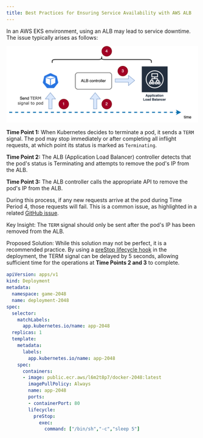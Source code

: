 ```yaml
---
title: Best Practices for Ensuring Service Availability with AWS ALB
---
```


In an AWS EKS environment, using an ALB may lead to service downtime. The issue typically arises as follows:

![problem-img](./img/alb_time_logic.png)

**Time Point 1:** When Kubernetes decides to terminate a pod, it sends a `TERM` signal. The pod may stop immediately or after completing all inflight requests, at which point its status is marked as `Terminating`.

**Time Point 2:** The ALB (Application Load Balancer) controller detects that the pod's status is Terminating and attempts to remove the pod's IP from the ALB.

**Time Point 3:** The ALB controller calls the appropriate API to remove the pod's IP from the ALB.

During this process, if any new requests arrive at the pod during Time Period 4, those requests will fail. This is a common issue, as highlighted in a related [GitHub issue](https://github.com/kubernetes-sigs/aws-load-balancer-controller/issues/2366).

Key Insight: The `TERM` signal should only be sent after the pod's IP has been removed from the ALB.

Proposed Solution: While this solution may not be perfect, it is a recommended practice. By using a [preStop lifecycle hook](https://kubernetes.io/docs/concepts/containers/container-lifecycle-hooks/#container-hooks) in the deployment, the TERM signal can be delayed by 5 seconds, allowing sufficient time for the operations at **Time Points 2 and 3** to complete.

```yaml
apiVersion: apps/v1
kind: Deployment
metadata:
  namespace: game-2048
  name: deployment-2048
spec:
  selector:
    matchLabels:
      app.kubernetes.io/name: app-2048
  replicas: 1
  template:
    metadata:
      labels:
        app.kubernetes.io/name: app-2048
    spec:
      containers:
      - image: public.ecr.aws/l6m2t8p7/docker-2048:latest
        imagePullPolicy: Always
        name: app-2048
        ports:
        - containerPort: 80
        lifecycle:
          preStop:
            exec:
              command: ["/bin/sh","-c","sleep 5"]
```
